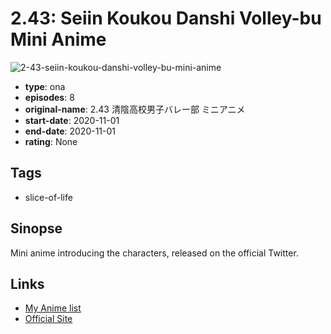 # 2.43: Seiin Koukou Danshi Volley-bu Mini Anime

![2-43-seiin-koukou-danshi-volley-bu-mini-anime](https://cdn.myanimelist.net/images/anime/1521/111149.jpg)

-   **type**: ona
-   **episodes**: 8
-   **original-name**: 2.43 清陰高校男子バレー部 ミニアニメ
-   **start-date**: 2020-11-01
-   **end-date**: 2020-11-01
-   **rating**: None

## Tags

-   slice-of-life

## Sinopse

Mini anime introducing the characters, released on the official Twitter.

## Links

-   [My Anime list](https://myanimelist.net/anime/46000/243__Seiin_Koukou_Danshi_Volley-bu_Mini_Anime)
-   [Official Site](https://243anime.com/minianime/)
